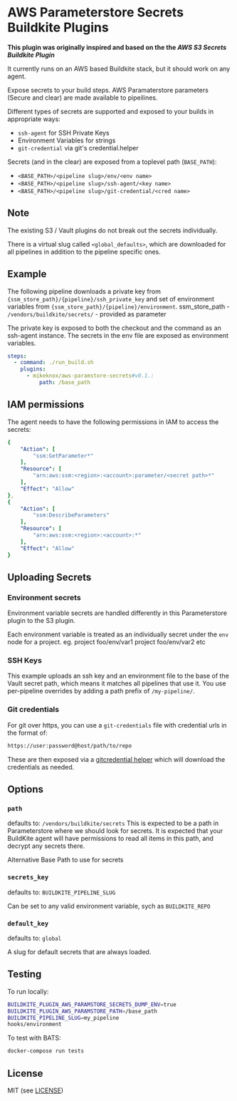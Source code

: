 # AWS Parameterstore Secrets Buildkite Plugins

__This plugin was originally inspired and based on the the *AWS S3 Secrets Buildkite Plugin*__

It currently runs on an AWS based Buildkite stack, but it should work on any agent.

Expose secrets to your build steps. AWS Paramaterstore parameters (Secure and clear) are made available to pipeilines.

Different types of secrets are supported and exposed to your builds in appropriate ways:

- `ssh-agent` for SSH Private Keys
- Environment Variables for strings
- `git-credential` via git's credential.helper

Secrets (and in the clear) are exposed from a toplevel path (`BASE_PATH`):

- `<BASE_PATH>/<pipeline slug>/env/<env name>`
- `<BASE_PATH>/<pipeline slug>/ssh-agent/<key name>`
- `<BASE_PATH>/<pipeline slug>/git-credential/<cred name>`

## Note

The existing S3 / Vault plugins do not break out the secrets individually.

There is a virtual slug called `<global_defaults>`, which are downloaded for all pipelines in addition to the pipeline specific ones.

## Example

The following pipeline downloads a private key from `{ssm_store_path}/{pipeline}/ssh_private_key` and set of environment variables from `{ssm_store_path}/{pipeline}/environment`.
ssm_store_path - `/vendors/buildkite/secrets/` - provided as parameter

The private key is exposed to both the checkout and the command as an ssh-agent instance. The secrets in the env file are exposed as environment variables.

```yml
steps:
  - command: ./run_build.sh
    plugins:
      - mikeknox/aws-paramstore-secrets#v0.1.:
          path: /base_path
```

## IAM permissions

The agent needs to have the following permissions in IAM to access the secrets:

```yml
{
    "Action": [
        "ssm:GetParameter*"
    ],
    "Resource": [
        "arn:aws:ssm:<region>:<account>:parameter/<secret path>*"
    ],
    "Effect": "Allow"
},
{
    "Action": [
        "ssm:DescribeParameters"
    ],
    "Resource": [
        "arn:aws:ssm:<region>:<account>:*"
    ],
    "Effect": "Allow"
}
```

## Uploading Secrets

### Environment secrets

Environment variable secrets are handled differently in this Parameterstore plugin to the S3 plugin.

Each environment variable is treated as an individually secret under the `env` node for a project.
eg.
project foo/env/var1
project foo/env/var2
etc

### SSH Keys

This example uploads an ssh key and an environment file to the base of the Vault secret path, which means it matches all pipelines that use it. You use per-pipeline overrides by adding a path prefix of `/my-pipeline/`.

### Git credentials

For git over https, you can use a `git-credentials` file with credential urls in the format of:

```bash
https://user:password@host/path/to/repo
```

These are then exposed via a [gitcredential helper](https://git-scm.com/docs/gitcredentials) which will download the credentials as needed.

## Options

### `path`

defaults to: `/vendors/buildkite/secrets`
This is expected to be a path in Parameterstore where we should look for secrets.
It is expected that your BuildKite agent will have permissions to read all items in this path, and decrypt any secrets there.

Alternative Base Path to use for secrets

### `secrets_key`

defaults to: `BUILDKITE_PIPELINE_SLUG`

Can be set to any valid environment variable, sych as `BUILDKITE_REPO`

### `default_key`

defaults to: `global`

A slug for default secrets that are always loaded.

## Testing

To run locally:

```bash
BUILDKITE_PLUGIN_AWS_PARAMSTORE_SECRETS_DUMP_ENV=true
BUILDKITE_PLUGIN_AWS_PARAMSTORE_PATH=/base_path
BUILDKITE_PIPELINE_SLUG=my_pipeline
hooks/environment
```

To test with BATS:

```bash
docker-compose run tests
```

## License

MIT (see [LICENSE](LICENSE))
